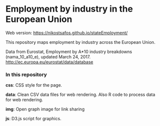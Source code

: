 # Employment by industry in the European Union

Web version: https://nikostsafos.github.io/stateEmployment/

This repository maps employment by industry across the European Union. 

Data from Eurostat, Employment by A*10 industry breakdowns (nama_10_a10_e), updated March 24, 2017.
http://ec.europa.eu/eurostat/data/database

### In this repository

**css**: CSS style for the page. 

**data**: Clean CSV data files for web rendering. Also R code to process data for web rendering.

**img**: Open graph image for link sharing

**js**: D3.js script for graphics. 
